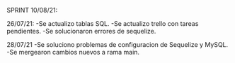 SPRINT 10/08/21:

26/07/21: 
-Se actualizo tablas SQL.
-Se actualizo trello con tareas pendientes. 
-Se solucionaron errores de sequelize.


28/07/21
-Se soluciono problemas de configuracion de Sequelize y MySQL.
-Se mergearon cambios nuevos a rama main.
